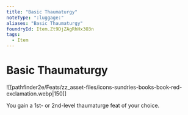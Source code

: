 ```yaml
---
title: "Basic Thaumaturgy"
noteType: ":luggage:"
aliases: "Basic Thaumaturgy"
foundryId: Item.Zt9DjZAgRhHx3O3n
tags:
  - Item
---
```


# Basic Thaumaturgy
![[pathfinder2e/Feats/zz_asset-files/icons-sundries-books-book-red-exclamation.webp|150]]

You gain a 1st- or 2nd-level thaumaturge feat of your choice.
